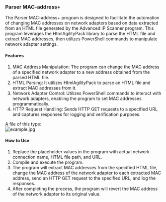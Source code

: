 ### Parser MAC-address+

The Parser MAC-address+ program is designed to facilitate the automation of changing MAC addresses on network adapters based on data extracted from an HTML file generated by the Advanced IP Scanner program. This program leverages the HtmlAgilityPack library to parse the HTML file and extract MAC addresses, then utilizes PowerShell commands to manipulate network adapter settings.  


#### Features

1. MAC Address Manipulation: The program can change the MAC address of a specified network adapter to a new address obtained from the parsed HTML file.
2. HTML Parsing: It utilizes HtmlAgilityPack to parse an HTML file and extract MAC addresses from it.
3. Network Adapter Control: Utilizes PowerShell commands to interact with network adapters, enabling the program to set MAC addresses programmatically.
4. HTTP Request Handling: Sends HTTP GET requests to a specified URL and captures responses for logging and verification purposes.

A file of this type:  
![example.jpg](https://i.postimg.cc/jj2fZRbb/example.jpg)

#### How to Use

1. Replace the placeholder values in the program with actual network connection name, HTML file path, and URL.
2. Compile and execute the program.
3. The program will extract MAC addresses from the specified HTML file, change the MAC address of the network adapter to each extracted MAC address, send an HTTP GET request to the specified URL, and log the responses.
4. After completing the process, the program will revert the MAC address of the network adapter to its original value.
